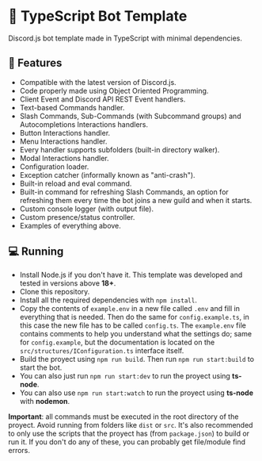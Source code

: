 # 🤖 TypeScript Bot Template
Discord.js bot template made in TypeScript with minimal dependencies.

## 🎉 Features
- Compatible with the latest version of Discord.js.
- Code properly made using Object Oriented Programming.
- Client Event and Discord API REST Event handlers.
- Text-based Commands handler.
- Slash Commands, Sub-Commands (with Subcommand groups) and Autocompletions Interactions handlers.
- Button Interactions handler.
- Menu Interactions handler.
- Every handler supports subfolders (built-in directory walker).
- Modal Interactions handler.
- Configuration loader.
- Exception catcher (informally known as "anti-crash").
- Built-in reload and eval command.
- Built-in command for refreshing Slash Commands, an option for refreshing them every time the bot joins a new guild and when it starts.
- Custom console logger (with output file).
- Custom presence/status controller.
- Examples of everything above.

## 💻 Running

- Install Node.js if you don't have it. This template was developed and tested in versions above **18+**.
- Clone this repository.
- Install all the required dependencies with `npm install`.
- Copy the contents of `example.env` in a new file called `.env` and fill in everything that is needed. Then do the same for `config.example.ts`, in this case the new file has to be called `config.ts`. The `example.env` file contains comments to help you understand what the settings do; same for `config.example`, but the documentation is located on the `src/structures/IConfiguration.ts` interface itself.
- Build the proyect using `npm run build`. Then run `npm run start:build` to start the bot.
- You can also just run `npm run start:dev` to run the proyect using **ts-node**.
- You can also use `npm run start:watch` to run the proyect using **ts-node** with **nodemon**.

**Important**: all commands must be executed in the root directory of the proyect. Avoid running from folders like `dist` or `src`. It's also recommended to only use the scripts that the proyect has (from `package.json`) to build or run it. If you don't do any of these, you can probably get file/module find errors.